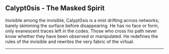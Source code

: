 ## Calypt0sis - The Masked Spirit
Invisible among the invisible, Calypt0sis is a mist drifting across networks, barely skimming the surface before disappearing. He has no face or form, only evanescent traces left in the codes. Those who cross his path never know whether they have been observed or manipulated. He redefines the rules of the invisible and rewrites the very fabric of the virtual.

---
